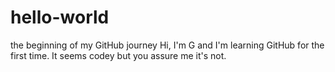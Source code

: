 # hello-world
the beginning of my GitHub journey
Hi, I'm G and I'm learning GitHub for the first time. It seems codey but you assure me it's not.
